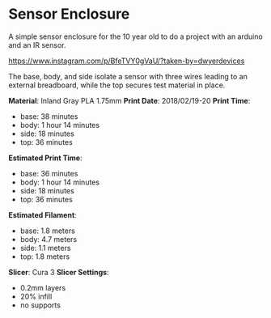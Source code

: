 # Sensor Enclosure

A simple sensor enclosure for the 10 year old to do a project with an arduino and an IR sensor.

https://www.instagram.com/p/BfeTVY0gVaU/?taken-by=dwyerdevices

The base, body, and side isolate a sensor with three wires leading to an external breadboard, while
the top secures test material in place. 



**Material**: Inland Gray PLA 1.75mm
**Print Date**: 2018/02/19-20
**Print Time**:

 - base: 38 minutes
 - body: 1 hour 14 minutes
 - side: 18 minutes
 - top: 36 minutes
 
**Estimated Print Time**:

 - base: 36 minutes
 - body: 1 hour 14 minutes
 - side: 18 minutes
 - top: 36 minutes
 
**Estimated Filament**:

 - base: 1.8 meters
 - body: 4.7 meters
 - side: 1.1 meters
 - top: 1.8 meters
 
**Slicer**: Cura 3
**Slicer Settings**:

 - 0.2mm layers
 - 20% infill
 - no supports